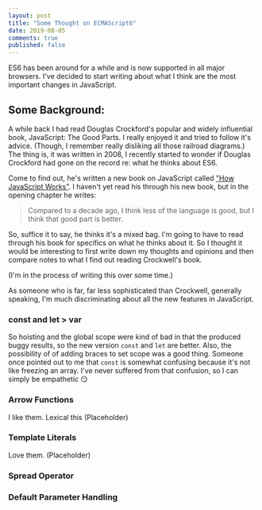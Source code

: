 ```yaml
---
layout: post
title: "Some Thought on ECMAScript6"
date: 2019-08-05
comments: true
published: false
---
```


ES6 has been around for a while and is now supported in all major browsers. I've decided to start writing about what I think are the most important changes in JavaScript.

## Some Background:

 A while back I had read Douglas Crockford's popular and widely influential book, JavaScript: The Good Parts. I really enjoyed it and tried to follow it's advice. (Though, I remember really disliking all those railroad diagrams.) The thing is, it was written in 2008, I recently started to wonder if Douglas Crockford had gone on the record re: what he thinks about ES6.

Come to find out, he's written a new book on JavaScript called ["How JavaScript Works"](https://howjavascriptworks.com/). I haven't yet read his through his new book, but in the opening chapter he writes:

> Compared to a decade ago, I think less of the language is good, but I think that good part is better.

So, suffice it to say, he thinks it's a mixed bag. I'm going to have to read through his book for specifics on what he thinks about it. So I thought it would be interesting to first write down my thoughts and opinions and then compare notes to what I find out reading Crockwell's book.

(I'm in the process of writing this over some time.)

As someone who is far, far less sophisticated than Crockwell, generally speaking, I'm much discriminating about all the new features in JavaScript.

### const and let > var

So hoisting and the global scope were kind of bad in that the produced buggy results, so the new version `const` and  `let` are better. Also, the possibility of of adding braces to set scope was a good thing. Someone once pointed out to me that `const` is somewhat confusing because it's not like freezing an array. I've never suffered from that confusion, so I can simply be empathetic 😏

### Arrow Functions

I like them. Lexical this (Placeholder)

### Template Literals

Love them. (Placeholder)

### Spread Operator

### Default Parameter Handling
